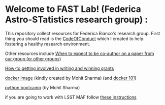 # Welcome to FAST Lab! (Federica Astro-STatistics research group) :

This repository collect resources for Federica Bianco's research group. 
First thing you should read is the [CodeOfConduct](https://fedhere.github.io/FASTlabTeamResources/CodeOfConduct.html) which I created to help fostering a healthy research environment. 

Other resources include 
[When to expect to be co-author on a paper from our group (or other groups)]()

[How-to getting involved in writing and winning grants]()

[docker image](https://hub.docker.com/r/mohitsharma44/ucsl-image/dockerfile/) (kindly created by Mohit Sharma) (and [docker 101](https://itnext.io/docker-101-fundamentals-the-dockerfile-b33b59d0f14b))

[python bootcamp](https://sharmamohit.com/tutorials/ucsl/) (by Mohit Sharma)

if you are going to work with LSST MAF follow [these instructions](https://docs.google.com/document/d/17qwGkqgDyREQBAXBAymE5iUSjxjwiyFtem_jZnJy5V4/edit)
